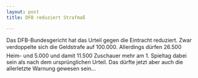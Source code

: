 ```yaml
---
layout: post
title: DFB reduziert Strafmaß

---
```


Das DFB-Bundesgericht hat das Urteil gegen die Eintracht reduziert. Zwar verdoppelte sich die Geldstrafe auf 100.000. Allerdings dürfen 26.500 Heim- und 5.000 und damit 11.500 Zuschauer mehr am 1. Spieltag dabei sein als nach dem ursprünglichen Urteil. Das dürfte jetzt aber auch die allerletzte Warnung gewesen sein...


